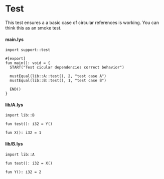 # Test

This test ensures a a basic case of circular references is working. You can think this as an smoke test.

#### main.lys

```lys
import support::test

#[export]
fun main(): void = {
  START("Test cicular dependencies correct behavior")

  mustEqual(lib::A::test(), 2, "test case A")
  mustEqual(lib::B::test(), 1, "test case B")

  END()
}
```

#### lib/A.lys

```lys
import lib::B

fun test(): i32 = Y()

fun X(): i32 = 1
```

#### lib/B.lys

```lys
import lib::A

fun test(): i32 = X()

fun Y(): i32 = 2
```
